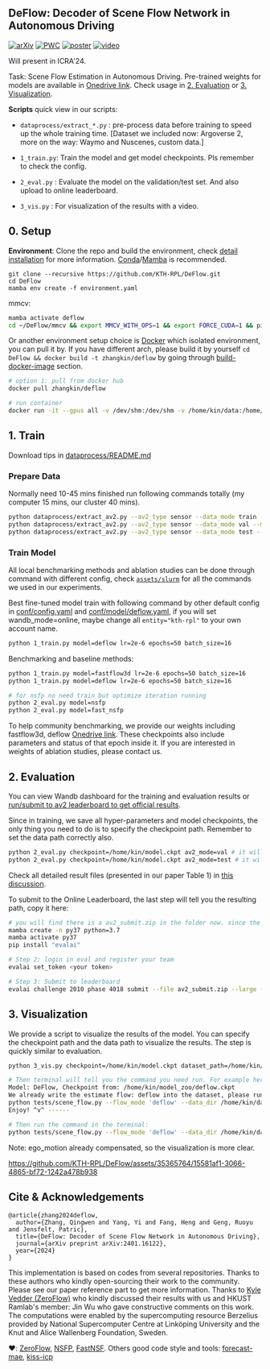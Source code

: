 DeFlow: Decoder of Scene Flow Network in Autonomous Driving
---

[![arXiv](https://img.shields.io/badge/arXiv-2401.16122-b31b1b?logo=arxiv&logoColor=white)](https://arxiv.org/abs/2401.16122) 
[![PWC](https://img.shields.io/endpoint.svg?url=https://paperswithcode.com/badge/deflow-decoder-of-scene-flow-network-in/scene-flow-estimation-on-argoverse-2)](https://paperswithcode.com/sota/scene-flow-estimation-on-argoverse-2?p=deflow-decoder-of-scene-flow-network-in) 
[![poster](https://img.shields.io/badge/Poster-6495ed?style=flat&logo=Shotcut&logoColor=wihte)](https://hkustconnect-my.sharepoint.com/:b:/g/personal/qzhangcb_connect_ust_hk/EXP_uXYmm_tItTWc8MafXHoB-1dVrMnvF1-lCzU1PXAvqQ?e=2FPfBS) 
[![video](https://img.shields.io/badge/video-YouTube-FF0000?logo=youtube&logoColor=white)](https://youtu.be/bZ4uUv0nDa0)

Will present in ICRA'24.

Task: Scene Flow Estimation in Autonomous Driving. 
Pre-trained weights for models are available in [Onedrive link](https://hkustconnect-my.sharepoint.com/:f:/g/personal/qzhangcb_connect_ust_hk/Et85xv7IGMRKgqrVeJEVkMoB_vxlcXk6OZUyiPjd4AArIg?e=lqRGhx). 
Check usage in [2. Evaluation](#2-evaluation) or [3. Visualization](#3-visualization). 

**Scripts** quick view in our scripts:

- `dataprocess/extract_*.py` : pre-process data before training to speed up the whole training time. 
  [Dataset we included now: Argoverse 2, more on the way: Waymo and Nuscenes, custom data.]
  
- `1_train.py`: Train the model and get model checkpoints. Pls remember to check the config.

- `2_eval.py` : Evaluate the model on the validation/test set. And also upload to online leaderboard.

- `3_vis.py` : For visualization of the results with a video.

## 0. Setup

**Environment**: Clone the repo and build the environment, check [detail installation](assets/README.md) for more information. [Conda](https://docs.conda.io/projects/miniconda/en/latest/)/[Mamba](https://github.com/mamba-org/mamba) is recommended.
```
git clone --recursive https://github.com/KTH-RPL/DeFlow.git
cd DeFlow
mamba env create -f environment.yaml
```

mmcv:
```bash
mamba activate deflow
cd ~/DeFlow/mmcv && export MMCV_WITH_OPS=1 && export FORCE_CUDA=1 && pip install -e .
```

Or another environment setup choice is [Docker](https://en.wikipedia.org/wiki/Docker_(software)) which isolated environment, you can pull it by. 
If you have different arch, please build it by yourself `cd DeFlow && docker build -t zhangkin/deflow` by going through [build-docker-image](assets/README.md/#build-docker-image) section.
```bash
# option 1: pull from docker hub
docker pull zhangkin/deflow

# run container
docker run -it --gpus all -v /dev/shm:/dev/shm -v /home/kin/data:/home/kin/data --name deflow zhangkin/deflow /bin/zsh
```

## 1. Train

Download tips in [dataprocess/README.md](dataprocess/README.md#argoverse-20)

### Prepare Data

Normally need 10-45 mins finished run following commands totally (my computer 15 mins, our cluster 40 mins).
```bash
python dataprocess/extract_av2.py --av2_type sensor --data_mode train --argo_dir /home/kin/data/av2 --output_dir /home/kin/data/av2/preprocess
python dataprocess/extract_av2.py --av2_type sensor --data_mode val --mask_dir /home/kin/data/av2/3d_scene_flow
python dataprocess/extract_av2.py --av2_type sensor --data_mode test --mask_dir /home/kin/data/av2/3d_scene_flow
```

### Train Model

All local benchmarking methods and ablation studies can be done through command with different config, check [`assets/slurm`](assets/slurm) for all the commands we used in our experiments.

Best fine-tuned model train with following command by other default config in [conf/config.yaml](conf/config.yaml) and [conf/model/deflow.yaml](conf/model/deflow.yaml), if you will set wandb_mode=online, maybe change all `entity="kth-rpl"` to your own account name.
```bash
python 1_train.py model=deflow lr=2e-6 epochs=50 batch_size=16
```

Benchmarking and baseline methods:
```bash
python 1_train.py model=fastflow3d lr=2e-6 epochs=50 batch_size=16
python 1_train.py model=deflow lr=2e-6 epochs=50 batch_size=16

# for nsfp no need train but optimize iteration running
python 2_eval.py model=nsfp 
python 2_eval.py model=fast_nsfp
```

To help community benchmarking, we provide our weights including fastflow3d, deflow [Onedrive link](https://hkustconnect-my.sharepoint.com/:f:/g/personal/qzhangcb_connect_ust_hk/Et85xv7IGMRKgqrVeJEVkMoB_vxlcXk6OZUyiPjd4AArIg?e=lqRGhx). These checkpoints also include parameters and status of that epoch inside it. If you are interested in weights of ablation studies, please contact us.

## 2. Evaluation

You can view Wandb dashboard for the training and evaluation results or [run/submit to av2 leaderboard to get official results](assets/README.md#leaderboard-submission).

Since in training, we save all hyper-parameters and model checkpoints, the only thing you need to do is to specify the checkpoint path. Remember to set the data path correctly also.
```bash
python 2_eval.py checkpoint=/home/kin/model.ckpt av2_mode=val # it will directly prints all metric
python 2_eval.py checkpoint=/home/kin/model.ckpt av2_mode=test # it will output the av2_submit.zip for you to submit to leaderboard
```

Check all detailed result files (presented in our paper Table 1) in [this discussion](https://github.com/KTH-RPL/DeFlow/discussions/2).

To submit to the Online Leaderboard, the last step will tell you the resulting path, copy it here:
```bash
# you will find there is a av2_submit.zip in the folder now. since the env is different and conflict we set new one:
mamba create -n py37 python=3.7
mamba activate py37
pip install "evalai"

# Step 2: login in eval and register your team
evalai set_token <your token>

# Step 3: Submit to leaderboard
evalai challenge 2010 phase 4018 submit --file av2_submit.zip --large --private
```

## 3. Visualization

We provide a script to visualize the results of the model. You can specify the checkpoint path and the data path to visualize the results. The step is quickly similar to evaluation.

```bash
python 3_vis.py checkpoint=/home/kin/model.ckpt dataset_path=/home/kin/data/av2/preprocess/sensor/vis

# Then terminal will tell you the command you need run. For example here is the output of the above:
Model: DeFlow, Checkpoint from: /home/kin/model_zoo/deflow.ckpt
We already write the estimate flow: deflow into the dataset, please run following commend to visualize the flow. Copy and paste it to your terminal:
python tests/scene_flow.py --flow_mode 'deflow' --data_dir /home/kin/data/av2/preprocess/sensor/mini
Enjoy! ^v^ ------ 

# Then run the command in the terminal:
python tests/scene_flow.py --flow_mode 'deflow' --data_dir /home/kin/data/av2/preprocess/sensor/mini
```

Note: ego_motion already compensated, so the visualization is more clear.

<!-- ![](assets/docs/vis_res.png) -->

https://github.com/KTH-RPL/DeFlow/assets/35365764/15581af1-3066-4865-bf72-1242a478b938

## Cite & Acknowledgements

```
@article{zhang2024deflow,
  author={Zhang, Qingwen and Yang, Yi and Fang, Heng and Geng, Ruoyu and Jensfelt, Patric},
  title={DeFlow: Decoder of Scene Flow Network in Autonomous Driving},
  journal={arXiv preprint arXiv:2401.16122},
  year={2024}
}
```

This implementation is based on codes from several repositories. Thanks to these authors who kindly open-sourcing their work to the community. Please see our paper reference part to get more information. 
Thanks to [Kyle Vedder (ZeroFlow)](https://github.com/kylevedder) who kindly discussed their results with us and HKUST Ramlab's member: Jin Wu who gave constructive comments on this work. 
The computations were enabled by the supercomputing resource Berzelius provided by National Supercomputer Centre at Linköping University and the Knut and Alice Wallenberg Foundation, Sweden.

❤️: [ZeroFlow](https://github.com/kylevedder/zeroflow), [NSFP](https://github.com/Lilac-Lee/Neural_Scene_Flow_Prior), [FastNSF](https://github.com/Lilac-Lee/FastNSF). Others good code style and tools: [forecast-mae](https://github.com/jchengai/forecast-mae), [kiss-icp](https://github.com/PRBonn/kiss-icp)
